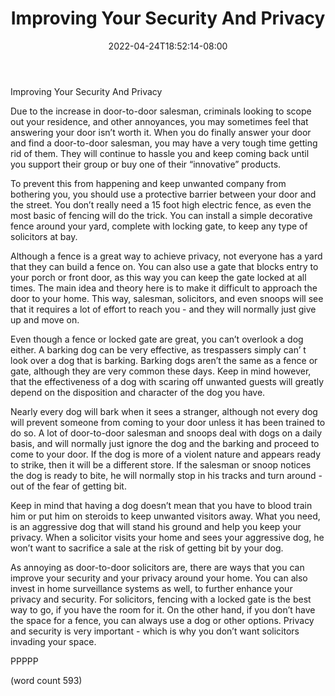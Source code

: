 ﻿---
title: "Improving Your Security And Privacy"
date: 2022-04-24T18:52:14-08:00
description: "Home Security Tips for Web Success"
featured_image: "/images/Home Security.jpg"
tags: ["Home Security"]
---

Improving Your Security And Privacy

Due to the increase in door-to-door salesman, criminals looking to scope out your residence, and other annoyances, you may sometimes feel that answering your door isn’t worth it.  When you do finally answer your door and find a door-to-door salesman, you may have a very tough time getting rid of them.  They will continue to hassle you and keep coming back until you support their group or buy one of their “innovative” products.

To prevent this from happening and keep unwanted company from bothering you, you should use a protective barrier between your door and the street.  You don’t really need a 15 foot high electric fence, as even the most basic of fencing will do the trick.  You can install a simple decorative fence around your yard, complete with locking gate, to keep any type of solicitors at bay.

Although a fence is a great way to achieve privacy, not everyone has a yard that they can build a fence on.  You can also use a gate that blocks entry to your porch or front door, as this way you can keep the gate locked at all times.  The main idea and theory here is to make it difficult to approach the door to your home.  This way, salesman, solicitors, and even snoops will see that it requires a lot of effort to reach you - and they will normally just give up and move on.

Even though a fence or locked gate are great, you can’t overlook a dog either.  A barking dog can be very effective, as trespassers simply can’ t look over a dog that is barking.  Barking dogs aren’t the same as a fence or gate, although they are very common these days.  Keep in mind however, that the effectiveness of a dog with scaring off unwanted guests will greatly depend on the disposition and character of the dog you have.

Nearly every dog will bark when it sees a stranger, although not every dog will prevent someone from coming to your door unless it has been trained to do so.  A lot of door-to-door salesman and snoops deal with dogs on a daily basis, and will normally just ignore the dog and the barking and proceed to come to your door.  If the dog is more of a violent nature and appears ready to strike, then it will be a different store.  If the salesman or snoop notices the dog is ready to bite, he will normally stop in his tracks and turn around - out of the fear of getting bit.

Keep in mind that having a dog doesn’t mean that you have to blood train him or put him on steroids to keep unwanted visitors away.  What you need, is an aggressive dog that will stand his ground and help you keep your privacy.  When a solicitor visits your home and sees your aggressive dog, he won’t want to sacrifice a sale at the risk of getting bit by your dog.

As annoying as door-to-door solicitors are, there are ways that you can improve your security and your privacy around your home.  You can also invest in home surveillance systems as well, to further enhance your privacy and security.  For solicitors, fencing with a locked gate is the best way to go, if you have the room for it.  On the other hand, if you don’t have the space for a fence, you can always use a dog or other options. Privacy and security is very important - which is why you don’t want solicitors invading your space.

PPPPP

(word count 593)
